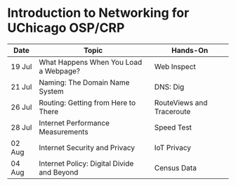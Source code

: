 # Introduction to Networking for UChicago OSP/CRP

| Date       | Topic                                      | Hands-On                  |
| ------     | ------------------------------------------ | ------------------------- |
| 19 Jul     | What Happens When You Load a Webpage?      | Web Inspect               |
| 21 Jul     | Naming: The Domain Name System             | DNS: Dig                  |
| 26 Jul     | Routing: Getting from Here to There        | RouteViews and Traceroute |
| 28 Jul     | Internet Performance Measurements          | Speed Test                |
| 02 Aug     | Internet Security and Privacy              | IoT Privacy               |
| 04 Aug     | Internet Policy: Digital Divide and Beyond | Census Data               |
